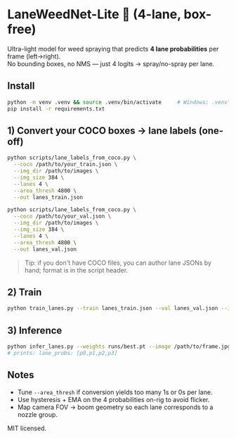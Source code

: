 # LaneWeedNet-Lite 🌱 (4-lane, box-free)

Ultra-light model for weed spraying that predicts **4 lane probabilities** per frame (left→right).  
No bounding boxes, no NMS — just 4 logits → spray/no-spray per lane.

## Install
```bash
python -m venv .venv && source .venv/bin/activate     # Windows: .venv\Scripts\activate
pip install -r requirements.txt
```

## 1) Convert your COCO boxes → lane labels (one-off)
```bash
python scripts/lane_labels_from_coco.py \
  --coco /path/to/your_train.json \
  --img_dir /path/to/images \
  --img_size 384 \
  --lanes 4 \
  --area_thresh 4800 \
  --out lanes_train.json

python scripts/lane_labels_from_coco.py \
  --coco /path/to/your_val.json \
  --img_dir /path/to/images \
  --img_size 384 \
  --lanes 4 \
  --area_thresh 4800 \
  --out lanes_val.json
```

> Tip: if you don't have COCO files, you can author lane JSONs by hand; format is in the script header.

## 2) Train
```bash
python train_lanes.py --train lanes_train.json --val lanes_val.json --img_dir /path/to/images --img 384 --epochs 20
```

## 3) Inference
```bash
python infer_lanes.py --weights runs/best.pt --image /path/to/frame.jpg --img 384
# prints: lane_probs: [p0,p1,p2,p3]
```

## Notes
- Tune `--area_thresh` if conversion yields too many 1s or 0s per lane.
- Use hysteresis + EMA on the 4 probabilities on-rig to avoid flicker.
- Map camera FOV → boom geometry so each lane corresponds to a nozzle group.

MIT licensed.